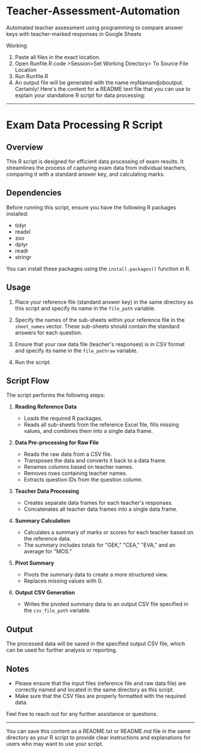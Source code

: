 # Teacher-Assessment-Automation
Automated teacher assessment using programming to compare answer keys with teacher-marked responses in Google Sheets

Working 
1) Paste all files in the exact location.
2) Open Runfile.R code >Session>Set Working Directory> To Source File Location
3) Run Runfile.R
4) An output file will be generated with the name myNamandjoboutput.
Certainly! Here's the content for a README text file that you can use to explain your standalone R script for data processing:

---

# Exam Data Processing R Script

## Overview
This R script is designed for efficient data processing of exam results. It streamlines the process of capturing exam data from individual teachers, comparing it with a standard answer key, and calculating marks.

## Dependencies
Before running this script, ensure you have the following R packages installed:

- tidyr
- readxl
- zoo
- dplyr
- readr
- stringr

You can install these packages using the `install.packages()` function in R.

## Usage
1. Place your reference file (standard answer key) in the same directory as this script and specify its name in the `file_path` variable.

2. Specify the names of the sub-sheets within your reference file in the `sheet_names` vector. These sub-sheets should contain the standard answers for each question.

3. Ensure that your raw data file (teacher's responses) is in CSV format and specify its name in the `file_pathraw` variable.

4. Run the script.

## Script Flow
The script performs the following steps:

1. **Reading Reference Data**
   - Loads the required R packages.
   - Reads all sub-sheets from the reference Excel file, fills missing values, and combines them into a single data frame.

2. **Data Pre-processing for Raw File**
   - Reads the raw data from a CSV file.
   - Transposes the data and converts it back to a data frame.
   - Renames columns based on teacher names.
   - Removes rows containing teacher names.
   - Extracts question IDs from the question column.

3. **Teacher Data Processing**
   - Creates separate data frames for each teacher's responses.
   - Concatenates all teacher data frames into a single data frame.

4. **Summary Calculation**
   - Calculates a summary of marks or scores for each teacher based on the reference data.
   - The summary includes totals for "GEK," "CEA," "EVA," and an average for "MOS."

5. **Pivot Summary**
   - Pivots the summary data to create a more structured view.
   - Replaces missing values with 0.

6. **Output CSV Generation**
   - Writes the pivoted summary data to an output CSV file specified in the `csv_file_path` variable.

## Output
The processed data will be saved in the specified output CSV file, which can be used for further analysis or reporting.

## Notes
- Please ensure that the input files (reference file and raw data file) are correctly named and located in the same directory as this script.
- Make sure that the CSV files are properly formatted with the required data.

Feel free to reach out for any further assistance or questions.

---

You can save this content as a README.txt or README.md file in the same directory as your R script to provide clear instructions and explanations for users who may want to use your script.
